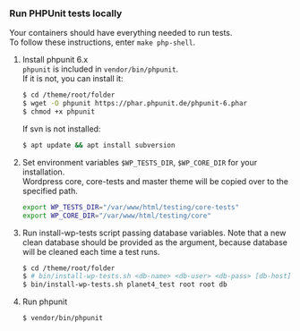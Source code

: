 ### Run PHPUnit tests locally

Your containers should have everything needed to run tests.  
To follow these instructions, enter `make php-shell`.

1. Install phpunit 6.x  
    `phpunit` is included in `vendor/bin/phpunit`.  
    If it is not, you can install it:
    ```sh
    $ cd /theme/root/folder
    $ wget -O phpunit https://phar.phpunit.de/phpunit-6.phar
    $ chmod +x phpunit
    ```
    If svn is not installed:
    ```sh
    $ apt update && apt install subversion
    ```
1. Set environment variables `$WP_TESTS_DIR`, `$WP_CORE_DIR` for your installation.  
Wordpress core, core-tests and master theme will be copied over to the specified path.
    ```sh
    export WP_TESTS_DIR="/var/www/html/testing/core-tests"
    export WP_CORE_DIR="/var/www/html/testing/core"
    ```
1. Run install-wp-tests script passing database variables.
Note that a new clean database should be provided as the argument, because database will be cleaned each time a test runs.
    ```sh
    $ cd /theme/root/folder
    $ # bin/install-wp-tests.sh <db-name> <db-user> <db-pass> [db-host] [wp-version] [skip-database-creation]
    $ bin/install-wp-tests.sh planet4_test root root db
    ```
1. Run phpunit
    ```sh
    $ vendor/bin/phpunit
    ```
